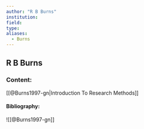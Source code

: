 ```yaml
---
author: "R B Burns"
institution:
field:
type:
aliases:
  - Burns
---
```


## R B Burns

### Content:
[[@Burns1997-gn|Introduction To Research Methods]]

#### Bibliography:

![[@Burns1997-gn]]